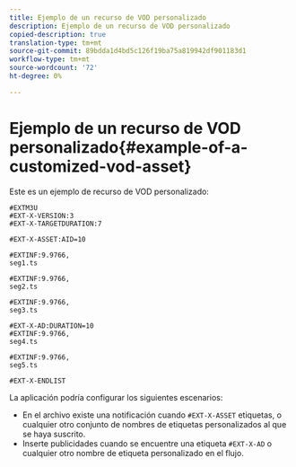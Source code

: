 ```yaml
---
title: Ejemplo de un recurso de VOD personalizado
description: Ejemplo de un recurso de VOD personalizado
copied-description: true
translation-type: tm+mt
source-git-commit: 89bdda1d4bd5c126f19ba75a819942df901183d1
workflow-type: tm+mt
source-wordcount: '72'
ht-degree: 0%

---
```



# Ejemplo de un recurso de VOD personalizado{#example-of-a-customized-vod-asset}

Este es un ejemplo de recurso de VOD personalizado:

```
#EXTM3U
#EXT-X-VERSION:3
#EXT-X-TARGETDURATION:7
 
#EXT-X-ASSET:AID=10
 
#EXTINF:9.9766,
seg1.ts
 
#EXTINF:9.9766,
seg2.ts
 
#EXTINF:9.9766,
seg3.ts
 
#EXT-X-AD:DURATION=10
#EXTINF:9.9766,
seg4.ts
 
#EXTINF:9.9766,
seg5.ts
 
#EXT-X-ENDLIST
```

La aplicación podría configurar los siguientes escenarios:

* En el archivo existe una notificación cuando `#EXT-X-ASSET` etiquetas, o cualquier otro conjunto de nombres de etiquetas personalizados al que se haya suscrito.
* Inserte publicidades cuando se encuentre una etiqueta `#EXT-X-AD` o cualquier otro nombre de etiqueta personalizado en el flujo.

